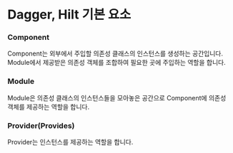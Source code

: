 # Dagger, Hilt 기본 요소
### Component
Component는 외부에서 주입할 의존성 클래스의 인스턴스를 생성하는 공간입니다. Module에서 제공받은 의존성 객체를 조합하여 필요한 곳에 주입하는 역할을 합니다.

### Module
Module은 의존성 클래스의 인스턴스들을 모아놓은 공간으로 Component에 의존성 객체를 제공하는 역할을 합니다.

### Provider(Provides)
Provider는 인스턴스를 제공하는 역할을 합니다.
